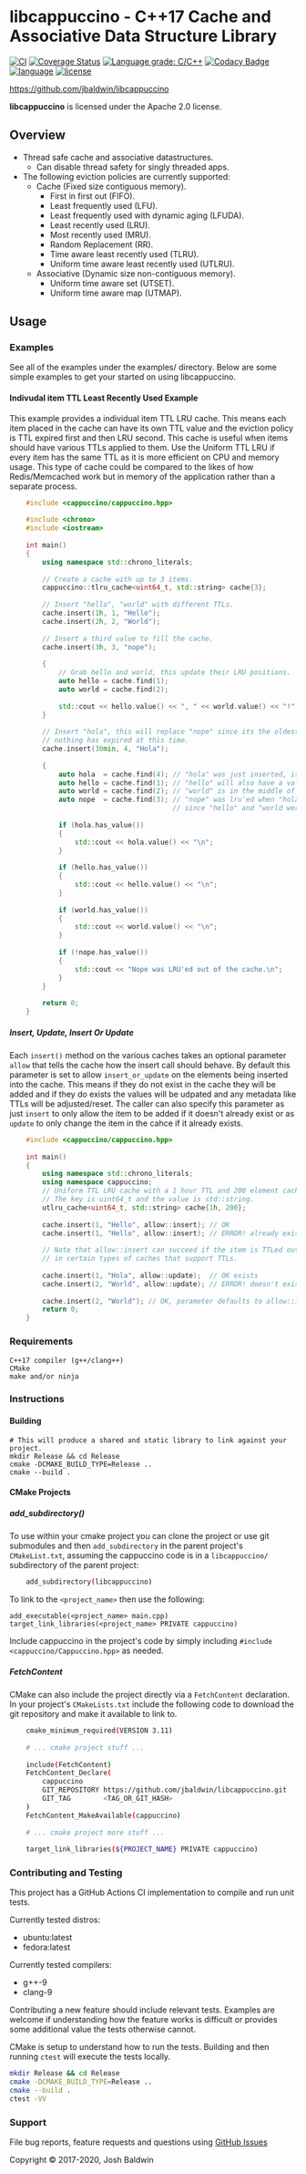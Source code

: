 # libcappuccino - C++17 Cache and Associative Data Structure Library

[![CI](https://github.com/jbaldwin/libcappuccino/workflows/build/badge.svg)](https://github.com/jbaldwin/libcappuccino/workflows/build/badge.svg)
[![Coverage Status](https://coveralls.io/repos/github/jbaldwin/libcappuccino/badge.svg?branch=master)](https://coveralls.io/github/jbaldwin/libcappuccino?branch=master)
[![Language grade: C/C++](https://img.shields.io/lgtm/grade/cpp/g/jbaldwin/libcappuccino.svg?logo=lgtm&logoWidth=18)](https://lgtm.com/projects/g/jbaldwin/libcappuccino/context:cpp)
[![Codacy Badge](https://app.codacy.com/project/badge/Grade/8ecca4da783a437eba8c62964fed59ba)](https://www.codacy.com/gh/jbaldwin/libcappuccino/dashboard?utm_source=github.com&amp;utm_medium=referral&amp;utm_content=jbaldwin/libcappuccino&amp;utm_campaign=Badge_Grade)
[![language][badge.language]][language]
[![license][badge.license]][license]

https://github.com/jbaldwin/libcappuccino

**libcappuccino** is licensed under the Apache 2.0 license.

## Overview
* Thread safe cache and associative datastructures.
  * Can disable thread safety for singly threaded apps.
* The following eviction policies are currently supported:
  * Cache (Fixed size contiguous memory).
    * First in first out (FIFO).
    * Least frequently used (LFU).
    * Least frequently used with dynamic aging (LFUDA).
    * Least recently used (LRU).
    * Most recently used (MRU).
    * Random Replacement (RR).
    * Time aware least recently used (TLRU).
    * Uniform time aware least recently used (UTLRU).
  * Associative (Dynamic size non-contiguous memory).
    * Uniform time aware set (UTSET).
    * Uniform time aware map (UTMAP).

## Usage

### Examples

See all of the examples under the examples/ directory.  Below are some simple examples
to get your started on using libcappuccino.

#### Indivudal item TTL Least Recently Used Example
This example provides a individual item TTL LRU cache.  This means each item placed in the cache
can have its own TTL value and the eviction policy is TTL expired first and then LRU second.  This cache
is useful when items should have various TTLs applied to them.  Use the Uniform TTL LRU if every item
has the same TTL as it is more efficient on CPU and memory usage.  This type of cache could be compared
to the likes of how Redis/Memcached work but in memory of the application rather than a separate
process.

```C++
    #include <cappuccino/cappuccino.hpp>
    
    #include <chrono>
    #include <iostream>
    
    int main()
    {
        using namespace std::chrono_literals;
    
        // Create a cache with up to 3 items.
        cappuccino::tlru_cache<uint64_t, std::string> cache{3};
    
        // Insert "hello", "world" with different TTLs.
        cache.insert(1h, 1, "Hello");
        cache.insert(2h, 2, "World");
    
        // Insert a third value to fill the cache.
        cache.insert(3h, 3, "nope");
    
        {
            // Grab hello and world, this update their LRU positions.
            auto hello = cache.find(1);
            auto world = cache.find(2);
    
            std::cout << hello.value() << ", " << world.value() << "!" << std::endl;
        }
    
        // Insert "hola", this will replace "nope" since its the oldest lru item,
        // nothing has expired at this time.
        cache.insert(30min, 4, "Hola");
    
        {
            auto hola  = cache.find(4); // "hola" was just inserted, it will be found
            auto hello = cache.find(1); // "hello" will also have a value, it is at the end of the lru list
            auto world = cache.find(2); // "world" is in the middle of our 3 lru list.
            auto nope  = cache.find(3); // "nope" was lru'ed when "hola" was inserted
                                        // since "hello" and "world were fetched
    
            if (hola.has_value())
            {
                std::cout << hola.value() << "\n";
            }
    
            if (hello.has_value())
            {
                std::cout << hello.value() << "\n";
            }
    
            if (world.has_value())
            {
                std::cout << world.value() << "\n";
            }
    
            if (!nope.has_value())
            {
                std::cout << "Nope was LRU'ed out of the cache.\n";
            }
        }
    
        return 0;
    }
```

##### Insert, Update, Insert Or Update
Each `insert()` method on the various caches takes an optional parameter `allow` that tells the cache
how the insert call should behave.  By default this parameter is set to allow `insert_or_update` on the
elements being inserted into the cache.  This means if they do not exist in the cache they will be added
and if they do exists the values will be udpated and any metadata like TTLs will be adjusted/reset.  The
caller can also specify this parameter as just `insert` to only allow the item to be added if it doesn't
already exist or as `update` to only change the item in the cahce if it already exists.

```C++
    #include <cappuccino/cappuccino.hpp>
    
    int main()
    {
        using namespace std::chrono_literals;
        using namespace cappuccino;
        // Uniform TTL LRU cache with a 1 hour TTL and 200 element cache capacity.
        // The key is uint64_t and the value is std::string.
        utlru_cache<uint64_t, std::string> cache{1h, 200};
    
        cache.insert(1, "Hello", allow::insert); // OK
        cache.insert(1, "Hello", allow::insert); // ERROR! already exists
    
        // Note that allow::insert can succeed if the item is TTLed out
        // in certain types of caches that support TTLs.
    
        cache.insert(1, "Hola", allow::update);  // OK exists
        cache.insert(2, "World", allow::update); // ERROR! doesn't exist
    
        cache.insert(2, "World"); // OK, parameter defaults to allow::insert_or_update
        return 0;
    }
```

### Requirements
    C++17 compiler (g++/clang++)
    CMake
    make and/or ninja

### Instructions

#### Building
    # This will produce a shared and static library to link against your project.
    mkdir Release && cd Release
    cmake -DCMAKE_BUILD_TYPE=Release ..
    cmake --build .

#### CMake Projects

##### add_subdirectory()
To use within your cmake project you can clone the project or use git submodules and then `add_subdirectory` in the parent project's `CMakeList.txt`,
assuming the cappuccino code is in a `libcappuccino/` subdirectory of the parent project:

```bash
    add_subdirectory(libcappuccino)
```

To link to the `<project_name>` then use the following:

    add_executable(<project_name> main.cpp)
    target_link_libraries(<project_name> PRIVATE cappuccino)

Include cappuccino in the project's code by simply including `#include <cappuccino/Cappuccino.hpp>` as needed.

##### FetchContent
CMake can also include the project directly via a `FetchContent` declaration.  In your project's `CMakeLists.txt`
include the following code to download the git repository and make it available to link to.

```bash
    cmake_minimum_required(VERSION 3.11)
    
    # ... cmake project stuff ...
    
    include(FetchContent)
    FetchContent_Declare(
        cappuccino
        GIT_REPOSITORY https://github.com/jbaldwin/libcappuccino.git
        GIT_TAG        <TAG_OR_GIT_HASH>
    )
    FetchContent_MakeAvailable(cappuccino)
    
    # ... cmake project more stuff ...
    
    target_link_libraries(${PROJECT_NAME} PRIVATE cappuccino)
```

### Contributing and Testing

This project has a GitHub Actions CI implementation to compile and run unit tests.

Currently tested distros:
*   ubuntu:latest
*   fedora:latest

Currently tested compilers:
*   g++-9
*   clang-9

Contributing a new feature should include relevant tests.  Examples
are welcome if understanding how the feature works is difficult or provides some additional value the tests otherwise cannot.

CMake is setup to understand how to run the tests.  Building and then running `ctest` will
execute the tests locally.

```bash
mkdir Release && cd Release
cmake -DCMAKE_BUILD_TYPE=Release ..
cmake --build .
ctest -VV
```

### Support

File bug reports, feature requests and questions using [GitHub Issues](https://github.com/jbaldwin/libcappuccino/issues)

Copyright © 2017-2020, Josh Baldwin

[badge.language]: https://img.shields.io/badge/language-C%2B%2B17-yellow.svg
[badge.license]: https://img.shields.io/badge/license-Apache--2.0-blue

[language]: https://en.wikipedia.org/wiki/C%2B%2B17
[license]: https://en.wikipedia.org/wiki/Apache_License
